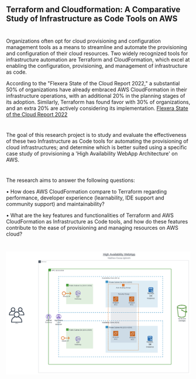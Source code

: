 ## Terraform and Cloudformation: A Comparative Study of Infrastructure as Code Tools on AWS

#
Organizations often opt for cloud provisioning and configuration management tools as a means to streamline and automate the provisioning and configuration of their cloud resources. Two widely recognized tools for infrastructure automation are Terraform and CloudFormation, which excel at enabling the configuration, provisioning, and management of infrastructure as code.

According to the "Flexera State of the Cloud Report 2022," a substantial 50% of organizations have already embraced AWS CloudFormation in their infrastructure operations, with an additional 20% in the planning stages of its adoption. Similarly, Terraform has found favor with 30% of organizations, and an extra 20% are actively considering its implementation. [Flexera State of the Cloud Report 2022](https://path.flexera.com/cm/report-state-of-the-) 
#

The goal of this research project is to study and evaluate the effectiveness of these two Infrastructure as Code tools for automating the provisioning of cloud infrastructures; and determine which is better suited using a specific case study of provisioning a 'High Availability WebApp Architecture' on AWS.
#
The research aims to answer the following questions:

•  How does AWS CloudFormation compare to Terraform regarding performance, developer experience (learnability, IDE support and community support) and maintainability?

• What are the key features and functionalities of Terraform and AWS CloudFormation as Infrastructure as Code tools, and how do these features contribute to the ease of provisioning and managing resources on AWS cloud?

#

![](images/IaC-ResearchProject.png)